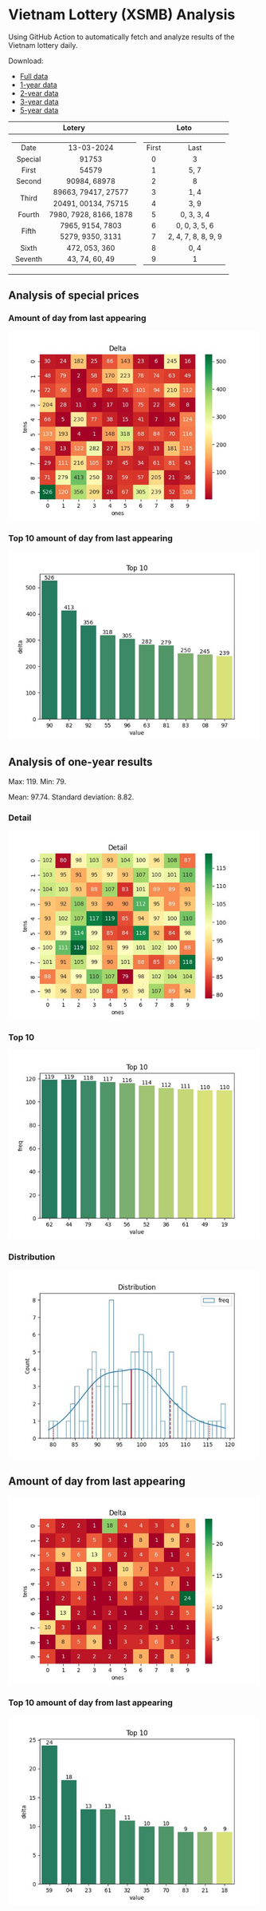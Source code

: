 # Vietnam Lottery (XSMB) Analysis

Using GitHub Action to automatically fetch and analyze results of the Vietnam lottery daily.

Download:

* [Full data](https://raw.githubusercontent.com/khiemdoan/vietnam-lottery-xsmb-analysis/main/results/xsmb.csv)
* [1-year data](https://raw.githubusercontent.com/khiemdoan/vietnam-lottery-xsmb-analysis/main/results/xsmb_1_year.csv)
* [2-year data](https://raw.githubusercontent.com/khiemdoan/vietnam-lottery-xsmb-analysis/main/results/xsmb_2_year.csv)
* [3-year data](https://raw.githubusercontent.com/khiemdoan/vietnam-lottery-xsmb-analysis/main/results/xsmb_3_year.csv)
* [5-year data](https://raw.githubusercontent.com/khiemdoan/vietnam-lottery-xsmb-analysis/main/results/xsmb_5_year.csv)

| Lotery      | Loto |
| :-----------: | :-----------: |
| <table><tr><td>Date</td><td>13-03-2024</td></tr><tr><td>Special</td><td>91753</td></tr><tr><td>First</td><td>54579</td></tr><tr><td>Second</td><td>90984, 68978</td></tr><tr><td rowspan="2">Third</td><td>89663, 79417, 27577</td></tr><tr><td>20491, 00134, 75715</td></tr><tr><td>Fourth</td><td>7980, 7928, 8166, 1878</td></tr><tr><td rowspan="2">Fifth</td><td>7965, 9154, 7803</td></tr><tr><td>5279, 9350, 3131</td></tr><tr><td>Sixth</td><td>472, 053, 360</td></tr><tr><td>Seventh</td><td>43, 74, 60, 49</td></tr></table> | <table><tr><td>First</td><td>Last</td></tr><tr><td>0</td><td>3</td></tr><tr><td>1</td><td>5, 7</td></tr><tr><td>2</td><td>8</td></tr><tr><td>3</td><td>1, 4</td></tr><tr><td>4</td><td>3, 9</td></tr><tr><td>5</td><td>0, 3, 3, 4</td></tr><tr><td>6</td><td>0, 0, 3, 5, 6</td></tr><tr><td>7</td><td>2, 4, 7, 8, 8, 9, 9</td></tr><tr><td>8</td><td>0, 4</td></tr><tr><td>9</td><td>1</td></tr></table> |


<h2>Analysis of special prices</h2>

<h3>Amount of day from last appearing</h3>

![Delta](images/special_delta.jpg)

<h3>Top 10 amount of day from last appearing</h3>

![Delta top 10](images/special_delta_top_10.jpg)

<h2>Analysis of one-year results</h2>

Max: 119. Min: 79.

Mean: 97.74. Standard deviation: 8.82.

<h3>Detail</h3>

![Detail](images/heatmap.jpg)

<h3>Top 10</h3>

![Top 10](images/top-10.jpg)

<h3>Distribution</h3>

![Distribution](images/distribution.jpg)

<h2>Amount of day from last appearing</h2>

![Delta](images/delta.jpg)

<h3>Top 10 amount of day from last appearing</h3>

![Delta top 10](images/delta_top_10.jpg)